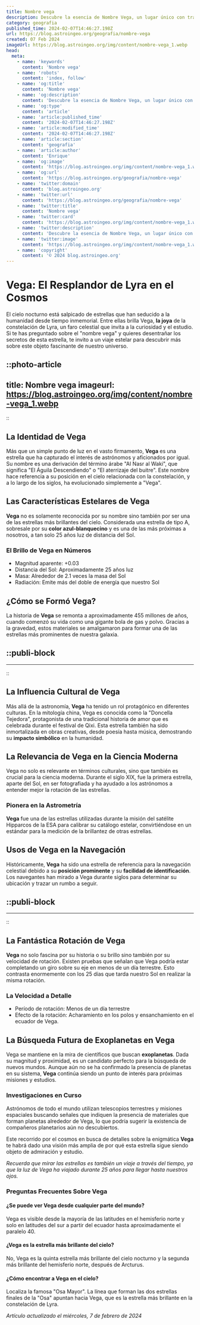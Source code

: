 ```yaml
---
title: Nombre vega
description: Descubre la esencia de Nombre Vega, un lugar único con tradición y modernidad. Explora su cultura y belleza sin igual. Visítanos y encántate.
category: geografia
published_time: 2024-02-07T14:46:27.198Z
url: https://blog.astroingeo.org/geografia/nombre-vega
created: 07 Feb 2024
imageUrl: https://blog.astroingeo.org/img/content/nombre-vega_1.webp
head:
  meta:
    - name: 'keywords'
      content: 'Nombre vega'
    - name: 'robots'
      content: 'index, follow'
    - name: 'og:title'
      content: 'Nombre vega'
    - name: 'og:description'
      content: 'Descubre la esencia de Nombre Vega, un lugar único con tradición y modernidad. Explora su cultura y belleza sin igual. Visítanos y encántate.'
    - name: 'og:type'
      content: 'article'
    - name: 'article:published_time'
      content: '2024-02-07T14:46:27.198Z'
    - name: 'article:modified_time'
      content: '2024-02-07T14:46:27.198Z'
    - name: 'article:section'
      content: 'geografia'
    - name: 'article:author'
      content: 'Enrique'
    - name: 'og:image'
      content: 'https://blog.astroingeo.org/img/content/nombre-vega_1.webp'
    - name: 'og:url'
      content: 'https://blog.astroingeo.org/geografia/nombre-vega'
    - name: 'twitter:domain'
      content: 'blog.astroingeo.org'
    - name: 'twitter:url'
      content: 'https://blog.astroingeo.org/geografia/nombre-vega'
    - name: 'twitter:title'
      content: 'Nombre vega'
    - name: 'twitter:card'
      content: 'https://blog.astroingeo.org/img/content/nombre-vega_1.webp'
    - name: 'twitter:description'
      content: 'Descubre la esencia de Nombre Vega, un lugar único con tradición y modernidad. Explora su cultura y belleza sin igual. Visítanos y encántate.'
    - name: 'twitter:image'
      content: 'https://blog.astroingeo.org/img/content/nombre-vega_1.webp'
    - name: 'copyright'
      content: '© 2024 blog.astroingeo.org'
---
```

# Vega: El Resplandor de Lyra en el Cosmos

El cielo nocturno está salpicado de estrellas que han seducido a la humanidad desde tiempo inmemorial. Entre ellas brilla Vega, **la joya** de la constelación de Lyra, un faro celestial que invita a la curiosidad y el estudio. Si te has preguntado sobre el "nombre vega" y quieres desentrañar los secretos de esta estrella, te invito a un viaje estelar para descubrir más sobre este objeto fascinante de nuestro universo.


::photo-article
---
title: Nombre vega
imageurl: https://blog.astroingeo.org/img/content/nombre-vega_1.webp
---
::


## La Identidad de Vega

Más que un simple punto de luz en el vasto firmamento, **Vega** es una estrella que ha capturado el interés de astrónomos y aficionados por igual. Su nombre es una derivación del término árabe "Al Nasr al Waki", que significa "El Águila Descendiendo" o "El aterrizaje del buitre". Este nombre hace referencia a su posición en el cielo relacionada con la constelación, y a lo largo de los siglos, ha evolucionado simplemente a "Vega".

## Las Características Estelares de Vega

**Vega** no es solamente reconocida por su nombre sino también por ser una de las estrellas más brillantes del cielo. Considerada una estrella de tipo A, sobresale por su **color azul-blanquecino** y es una de las más próximas a nosotros, a tan solo 25 años luz de distancia del Sol.

### El Brillo de Vega en Números
- Magnitud aparente: +0.03
- Distancia del Sol: Aproximadamente 25 años luz
- Masa: Alrededor de 2.1 veces la masa del Sol
- Radiación: Emite más del doble de energía que nuestro Sol

## ¿Cómo se Formó Vega?

La historia de **Vega** se remonta a aproximadamente 455 millones de años, cuando comenzó su vida como una gigante bola de gas y polvo. Gracias a la gravedad, estos materiales se amalgamaron para formar una de las estrellas más prominentes de nuestra galaxia.


  ::publi-block
  ---
  ---
  ::
  
  
## La Influencia Cultural de Vega

Más allá de la astronomía, **Vega** ha tenido un rol protagónico en diferentes culturas. En la mitología china, Vega es conocida como la "Doncella Tejedora", protagonista de una tradicional historia de amor que es celebrada durante el festival de Qixi. Esta estrella también ha sido inmortalizada en obras creativas, desde poesía hasta música, demostrando su **impacto simbólico** en la humanidad.

## La Relevancia de Vega en la Ciencia Moderna

Vega no solo es relevante en términos culturales, sino que también es crucial para la ciencia moderna. Durante el siglo XIX, fue la primera estrella, aparte del Sol, en ser fotografiada y ha ayudado a los astrónomos a entender mejor la rotación de las estrellas.

### Pionera en la Astrometría
**Vega** fue una de las estrellas utilizadas durante la misión del satélite Hipparcos de la ESA para calibrar su catálogo estelar, convirtiéndose en un estándar para la medición de la brillantez de otras estrellas.

## Usos de Vega en la Navegación

Históricamente, **Vega** ha sido una estrella de referencia para la navegación celestial debido a su **posición prominente** y su **facilidad de identificación**. Los navegantes han mirado a Vega durante siglos para determinar su ubicación y trazar un rumbo a seguir.


  ::publi-block
  ---
  ---
  ::
  
  
## La Fantástica Rotación de Vega

**Vega** no solo fascina por su historia o su brillo sino también por su velocidad de rotación. Existen pruebas que señalan que Vega podría estar completando un giro sobre su eje en menos de un día terrestre. Esto contrasta enormemente con los 25 días que tarda nuestro Sol en realizar la misma rotación.

### La Velocidad a Detalle
- Período de rotación: Menos de un día terrestre
- Efecto de la rotación: Acharamiento en los polos y ensanchamiento en el ecuador de Vega.

## La Búsqueda Futura de Exoplanetas en Vega

Vega se mantiene en la mira de científicos que buscan **exoplanetas**. Dada su magnitud y proximidad, es un candidato perfecto para la búsqueda de nuevos mundos. Aunque aún no se ha confirmado la presencia de planetas en su sistema, **Vega** continúa siendo un punto de interés para próximas misiones y estudios.

### Investigaciones en Curso
Astrónomos de todo el mundo utilizan telescopios terrestres y misiones espaciales buscando señales que indiquen la presencia de materiales que forman planetas alrededor de Vega, lo que podría sugerir la existencia de compañeros planetarios aún no descubiertos.

Este recorrido por el cosmos en busca de detalles sobre la enigmática **Vega** te habrá dado una visión más amplia de por qué esta estrella sigue siendo objeto de admiración y estudio. 

*Recuerda que mirar las estrellas es también un viaje a través del tiempo, ya que la luz de Vega ha viajado durante 25 años para llegar hasta nuestros ojos.*

### Preguntas Frecuentes Sobre Vega

#### ¿Se puede ver Vega desde cualquier parte del mundo?
Vega es visible desde la mayoría de las latitudes en el hemisferio norte y solo en latitudes del sur a partir del ecuador hasta aproximadamente el paralelo 40.

#### ¿Vega es la estrella más brillante del cielo?
No, Vega es la quinta estrella más brillante del cielo nocturno y la segunda más brillante del hemisferio norte, después de Arcturus.

#### ¿Cómo encontrar a Vega en el cielo?
Localiza la famosa "Osa Mayor". La línea que forman las dos estrellas finales de la "Osa" apuntan hacia Vega, que es la estrella más brillante en la constelación de Lyra.

_Artículo actualizado el miércoles, 7 de febrero de 2024_